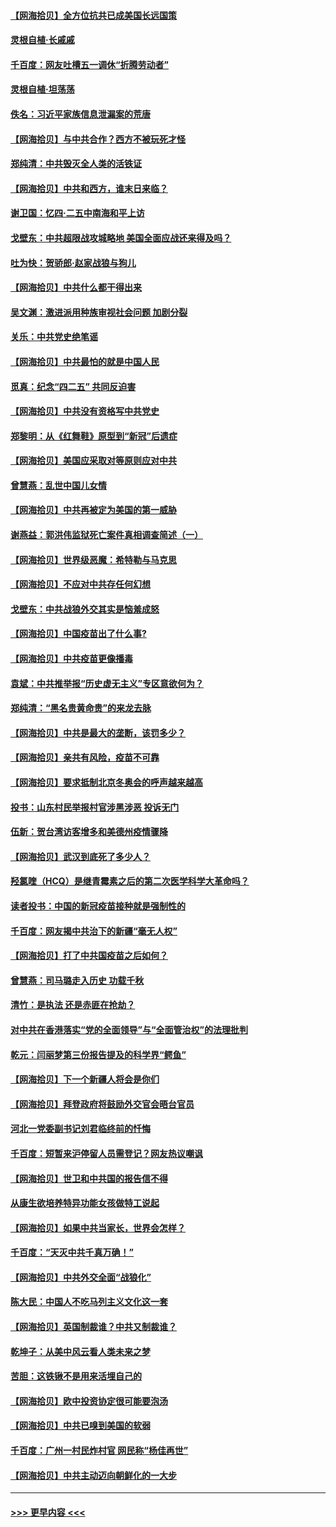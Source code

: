 #### [【网海拾贝】全方位抗共已成美国长远国策](../pages/nsc993/n12906878.md?t=04270702) 
#### [灵根自植‧长戚戚](../pages/nsc993/n12905585.md?t=04270702) 
#### [千百度：网友吐槽五一调休“折腾劳动者”](../pages/nsc993/n12905934.md?t=04270702) 
#### [灵根自植‧坦荡荡](../pages/nsc993/n12905562.md?t=04270702) 
#### [佚名：习近平家族信息泄漏案的荒唐](../pages/nsc993/n12904705.md?t=04270702) 
#### [【网海拾贝】与中共合作？西方不被玩死才怪](../pages/nsc993/n12903873.md?t=04270702) 
#### [郑纯清：中共毁灭全人类的活铁证](../pages/nsc993/n12903785.md?t=04270702) 
#### [【网海拾贝】中共和西方，谁末日来临？](../pages/nsc993/n12903482.md?t=04270702) 
#### [谢卫国：忆四‧二五中南海和平上访](../pages/nsc993/n12902192.md?t=04270702) 
#### [戈壁东：中共超限战攻城略地 美国全面应战还来得及吗？](../pages/nsc993/n12902297.md?t=04270702) 
#### [吐为快：贺骄郎‧赵家战狼与狗儿](../pages/nsc993/n12902280.md?t=04270702) 
#### [【网海拾贝】中共什么都干得出来](../pages/nsc993/n12897500.md?t=04270702) 
#### [吴文渊：激进派用种族审视社会问题 加剧分裂](../pages/nsc993/n12893881.md?t=04270702) 
#### [关乐：中共党史绝笔谣](../pages/nsc993/n12897270.md?t=04270702) 
#### [【网海拾贝】中共最怕的就是中国人民](../pages/nsc993/n12894705.md?t=04270702) 
#### [觅真：纪念“四二五” 共同反迫害](../pages/nsc993/n12894553.md?t=04270702) 
#### [【网海拾贝】中共没有资格写中共党史](../pages/nsc993/n12892231.md?t=04270702) 
#### [郑黎明：从《红舞鞋》原型到“新冠”后遗症](../pages/nsc993/n12890469.md?t=04270702) 
#### [【网海拾贝】美国应采取对等原则应对中共](../pages/nsc993/n12889176.md?t=04270702) 
#### [曾慧燕：乱世中国儿女情](../pages/nsc993/n12887931.md?t=04270702) 
#### [【网海拾贝】中共再被定为美国的第一威胁](../pages/nsc993/n12887580.md?t=04270702) 
#### [谢燕益：郭洪伟监狱死亡案件真相调查简述（一）](../pages/nsc993/n12885648.md?t=04270702) 
#### [【网海拾贝】世界级恶魔：希特勒与马克思](../pages/nsc993/n12884062.md?t=04270702) 
#### [【网海拾贝】不应对中共存任何幻想](../pages/nsc993/n12881460.md?t=04270702) 
#### [戈壁东：中共战狼外交其实是恼羞成怒](../pages/nsc993/n12880392.md?t=04270702) 
#### [【网海拾贝】中国疫苗出了什么事?](../pages/nsc993/n12879124.md?t=04270702) 
#### [【网海拾贝】中共疫苗更像播毒](../pages/nsc993/n12876631.md?t=04270702) 
#### [袁斌：中共推举报“历史虚无主义”专区意欲何为？](../pages/nsc993/n12876530.md?t=04270702) 
#### [郑纯清：“黑名贵黄命贵”的来龙去脉](../pages/nsc993/n12875589.md?t=04270702) 
#### [【网海拾贝】中共是最大的垄断，该罚多少？](../pages/nsc993/n12874006.md?t=04270702) 
#### [【网海拾贝】亲共有风险，疫苗不可靠](../pages/nsc993/n12872224.md?t=04270702) 
#### [【网海拾贝】要求抵制北京冬奥会的呼声越来越高](../pages/nsc993/n12868962.md?t=04270702) 
#### [投书：山东村民举报村官涉黑涉恶 投诉无门](../pages/nsc993/n12869726.md?t=04270702) 
#### [伍新：贺台湾访客增多和美德州疫情骤降](../pages/nsc993/n12865651.md?t=04270702) 
#### [【网海拾贝】武汉到底死了多少人？](../pages/nsc993/n12863707.md?t=04270702) 
#### [羟氯喹（HCQ）是继青霉素之后的第二次医学科学大革命吗？](../pages/nsc993/n12638564.md?t=04270702) 
#### [读者投书：中国的新冠疫苗接种就是强制性的](../pages/nsc993/n12859932.md?t=04270702) 
#### [千百度：网友揭中共治下的新疆“毫无人权”](../pages/nsc993/n12858385.md?t=04270702) 
#### [【网海拾贝】打了中共国疫苗之后如何？](../pages/nsc993/n12857866.md?t=04270702) 
#### [曾慧燕：司马璐走入历史 功载千秋](../pages/nsc993/n12856996.md?t=04270702) 
#### [清竹：是执法 还是赤匪在抢劫？](../pages/nsc993/n12856952.md?t=04270702) 
#### [对中共在香港落实“党的全面领导”与“全面管治权”的法理批判](../pages/nsc993/n12856929.md?t=04270702) 
#### [乾元：闫丽梦第三份报告提及的科学界“鳄鱼”](../pages/nsc993/n12855985.md?t=04270702) 
#### [【网海拾贝】下一个新疆人将会是你们](../pages/nsc993/n12855864.md?t=04270702) 
#### [【网海拾贝】拜登政府将鼓励外交官会晤台官员](../pages/nsc993/n12853615.md?t=04270702) 
#### [河北一党委副书记刘君临终前的忏悔](../pages/nsc993/n12849420.md?t=04270702) 
#### [千百度：短暂来沪停留人员需登记？网友热议嘲讽](../pages/nsc993/n12853497.md?t=04270702) 
#### [【网海拾贝】世卫和中共国的报告信不得](../pages/nsc993/n12850902.md?t=04270702) 
#### [从康生欲培养特异功能女孩做特工说起](../pages/nsc993/n12849289.md?t=04270702) 
#### [【网海拾贝】如果中共当家长，世界会怎样？](../pages/nsc993/n12848436.md?t=04270702) 
#### [千百度：“天灭中共千真万确！”](../pages/nsc993/n12845659.md?t=04270702) 
#### [【网海拾贝】中共外交全面“战狼化”](../pages/nsc993/n12845607.md?t=04270702) 
#### [陈大民：中国人不吃马列主义文化这一套](../pages/nsc993/n12842496.md?t=04270702) 
#### [【网海拾贝】英国制裁谁？中共又制裁谁？](../pages/nsc993/n12840909.md?t=04270702) 
#### [乾坤子：从美中风云看人类未来之梦](../pages/nsc993/n12840590.md?t=04270702) 
#### [苦胆：这铁锹不是用来活埋自己的](../pages/nsc993/n12839512.md?t=04270702) 
#### [【网海拾贝】欧中投资协定很可能要泡汤](../pages/nsc993/n12835122.md?t=04270702) 
#### [【网海拾贝】中共已嗅到美国的软弱](../pages/nsc993/n12832411.md?t=04270702) 
#### [千百度：广州一村民炸村官 网民称“杨佳再世”](../pages/nsc993/n12832380.md?t=04270702) 
#### [【网海拾贝】中共主动迈向朝鲜化的一大步](../pages/nsc993/n12829887.md?t=04270702) 

----
#### [ >>> 更早内容 <<< ](../indexes/nsc993-earlier.md)
